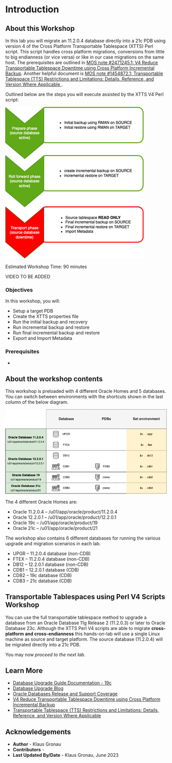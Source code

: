 # Introduction

## About this Workshop

In this lab you will migrate an 11.2.0.4 database directly into a 21c PDB using version 4 of the Cross Platform Transportable Tablespace (XTTS) Perl script. This script handles cross platform migrations, conversions from little to big endianness (or vice versa) or like in our case migrations on the same host. 
The prerequisites are outlined in [MOS note #2471245.1: V4 Reduce Transportable Tablespace Downtime using Cross Platform Incremental Backup](https://support.oracle.com/epmos/faces/DocumentDisplay?id=2471245.1&displayIndex=1). Another helpful document is [MOS note #1454872.1: Transportable Tablespace (TTS) Restrictions and Limitations: Details, Reference, and Version Where Applicable ](https://support.oracle.com/epmos/faces/DocumentDisplay?id=1454872.1&displayIndex=1).

Outlined below are the steps you will execute assisted by the XTTS V4 Perl script:

![xtts workflow](./images/XTTS_Workflow.png " ")



Estimated Workshop Time: 90 minutes


VIDEO TO BE ADDED


### Objectives

In this workshop, you will:

* Setup a target PDB 
* Create the XTTS properties file
* Run the initial backup and recovery
* Run incremental backup and restore
* Run final incremental backup and restore
* Export and Import Metadata

### Prerequisites

* 

  ## About the workshop contents

This workshop is preloaded with 4 different Oracle Homes and 5 databases.
You can switch between environments with the shortcuts shown in the last column of the below diagram.

![](./images/HOL_environment.png " ")

The 4 different Oracle Homes are:

- Oracle 11.2.0.4 – /u01/app/oracle/product/11.2.0.4
- Oracle 12.2.0.1 – /u01/app/oracle/product/12.2.0.1
- Oracle 19c      – /u01/app/oracle/product/19
- Oracle 21c      – /u01/app/oracle/product/21

The workshop also contains 6 different databases for running the various upgrade and migration scenarios in each lab.

- UPGR – 11.2.0.4 database (non-CDB)
- FTEX – 11.2.0.4 database (non-CDB)
- DB12 – 12.2.0.1 database (non-CDB)
- CDB1 – 12.2.0.1 database (CDB)
- CDB2 – 19c database (CDB)
- CDB3 – 21c database (CDB)


## Transportable Tablespaces using Perl V4 Scripts Workshop

You can use the full transportable tablespace method to upgrade a database from an Oracle Database 11g Release 2 (11.2.0.3) or later to Oracle Database 23c.
Although the XTTS Perl V4 scripts are able to migrate __cross-platform and cross-endianness__ this hands-on-lab will use a single Linux machine as source and target platform. The source database (11.2.0.4) will be migrated directly into a 21c PDB.
 


You may now *proceed to the next lab*.

## Learn More

* [Database Upgrade Guide Documentation - 19c](https://docs.oracle.com/en/database/oracle/oracle-database/19/upgrd/intro-to-upgrading-oracle-database.html#GUID-FA024F34-A61A-4C4B-AA60-C123A9191A16)
* [Database Upgrade Blog](https://MikeDietrichDE.coms)
* [Oracle Databases Release and Support Coverage](https://support.oracle.com/epmos/faces/DocumentDisplay?id=742060.1&displayIndex=1)
* [V4 Reduce Transportable Tablespace Downtime using Cross Platform Incremental Backup](https://support.oracle.com/epmos/faces/DocumentDisplay?id=2471245.1&displayIndex=1)
* [Transportable Tablespace (TTS) Restrictions and Limitations: Details, Reference, and Version Where Applicable ](https://support.oracle.com/epmos/faces/DocumentDisplay?id=1454872.1&displayIndex=1)

## Acknowledgements
* **Author** - Klaus Gronau
* **Contributors** -  
* **Last Updated By/Date** - Klaus Gronau, June 2023
